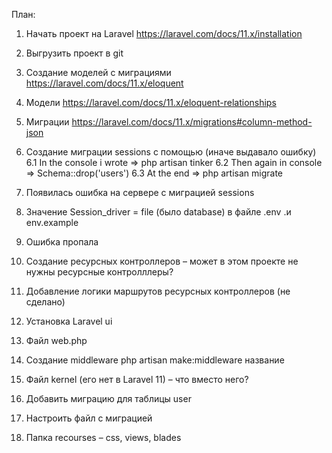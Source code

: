 План:

1.	Начать проект на Laravel  https://laravel.com/docs/11.x/installation 
2.	Выгрузить проект в git 
3.	Создание моделей с миграциями https://laravel.com/docs/11.x/eloquent 
4.	Модели https://laravel.com/docs/11.x/eloquent-relationships 
5.	Миграции https://laravel.com/docs/11.x/migrations#column-method-json
6.	Создание миграции sessions с помощью (иначе выдавало ошибку)
   6.1	In the console i wrote => php artisan tinker
   6.2  Then again in console => Schema::drop('users')
   6.3	At the end => php artisan migrate

7.	Появилась ошибка на сервере с миграцией sessions
8.	Значение Session_driver = file (было database) в файле .env .и env.example
9.	Ошибка пропала
10.	Создание ресурсных контроллеров – может в этом проекте не нужны ресурсные контролллеры?
11.	Добавление логики маршрутов ресурсных контроллеров (не сделано)
12.	Установка Laravel ui


13.	Файл web.php
14.	Cоздание middleware php artisan make:middleware название
15.	Файл kernel (его нет в Laravel 11) – что вместо него?
16.	Добавить миграцию для таблицы user
17.	Настроить файл с миграцией
18.	Папка recourses – css, views, blades

